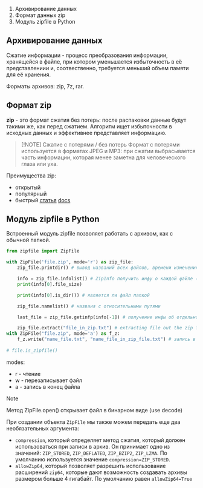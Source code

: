1. Архивирование данных 
2. Формат данных zip
3. Модуль zipfile в Python


## Архивирование данных

Сжатие информации - процесс преобразования информации, хранящейся в файле, при котором уменьшается избыточность в её представлениии и, соотвественно, требуется меньший объем памяти для её хранения.

Форматы архивов: zip, 7z, rar.
## Формат zip 
**zip** - это формат сжатия без потерь: после распаковки данные будут такими же, как перед сжатием. Алгоритм ищет избыточности в исходных данных и эффективнее представляет информацию.


> [!NOTE] Сжатие с потерями / без потерь 
> Формат с потерями используется в форматах JPEG и MP3: при сжатии выбрасывается часть информации, которая менее заметна для человеческого глаза или уха.

Преимущества zip:
- открытый
- популярный
- быстрый
[статья](https://habr.com/ru/companies/vk/articles/490790/)
[docs](https://docs.python.org/3/library/zipfile.html)

## Модуль zipfile в Python

Встроенный модуль zipfile позволяет работать с архивом, как с обычной папкой.

```python
from zipfile import ZipFile

with ZipFile('file.zip', mode='r') as zip_file:
    zip_file.printdir() # вывод названий всех файлов, времени изменения и объеме

    info = zip_file.infolist() # ZipInfo получить инфу о каждой файле (размер, размер после сжатия, имя файла, время создания и т.д.)
    print(info[0].file_size)

    print(info[0].is_dir()) # является ли файл папкой

    zip_file.namelist() # назваия с относительными путями

    last_file = zip_file.getinfp(info[-1]) # получение инфы об отдельном файле

    zip_file.extract("file_in_zip.txt") # extracting file out the zip file 
with ZipFile("file.zip", mode='a') as f_z:
    f_z.write("name_file.txt", "name_file_in_zip_file.txt") # запись в файл 
    
# file.is_zipfile() 
```

modes: 
- r - чтение
- w - перезаписывает файл
- a - запись в конец файла



> [!NOTE]
> Метод ZipFile.open() открывает файл в бинарном виде (use decode)

При создании объекта `ZipFile` мы также можем передать еще два необязательных аргумента:

- `compression`, который определяет метод сжатия, который должен использоваться при записи в архив. Он принимает одно из значений: `ZIP_STORED`, `ZIP_DEFLATED`, `ZIP_BZIP2`, `ZIP_LZMA`. По умолчанию используется значение `compression=ZIP_STORED`. 
- `allowZip64`, который позволяет разрешить использование расширений `zip64`, которые дают возможность создавать архивы размером больше 4 гигабайт. По умолчанию равен `allowZip64=True`